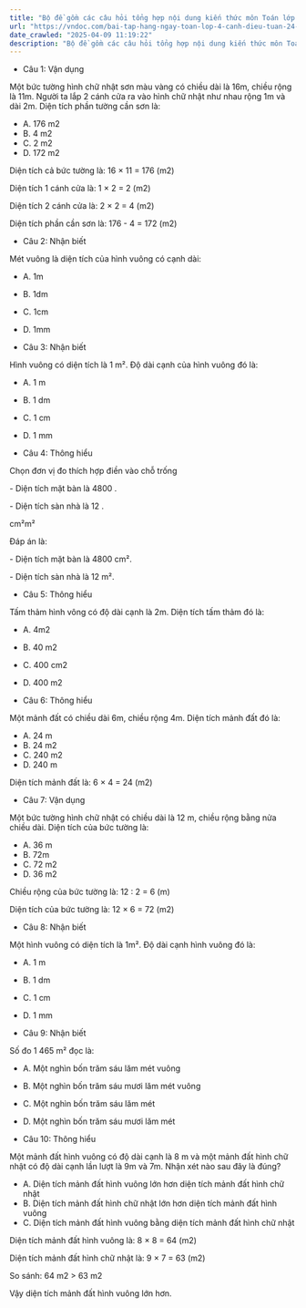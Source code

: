 ```yaml
---
title: "Bộ đề gồm các câu hỏi tổng hợp nội dung kiến thức môn Toán lớp 4 đã học ở Tuần 24 trong chương trình Toán lớp 4 Tập 2 sách Cánh Diều, giúp các em ôn tập và luyện giải các dạng bài tập Toán lớp 4. Mời các em cùng luyện tập."
url: "https://vndoc.com/bai-tap-hang-ngay-toan-lop-4-canh-dieu-tuan-24-thu-2-337274"
date_crawled: "2025-04-09 11:19:22"
description: "Bộ đề gồm các câu hỏi tổng hợp nội dung kiến thức môn Toán lớp 4 đã học ở Tuần 24 trong chương trình Toán lớp 4 Tập 2 sách Cánh Diều, giúp các em ôn tập và luyện giải các dạng bài tập Toán lớp 4. Mời các em cùng luyện tập."
---
```


* Câu 1:  Vận dụng

Một bức tường hình chữ nhật sơn màu vàng có chiều dài là 16m, chiều rộng là 11m. Người ta lắp 2 cánh cửa ra vào hình chữ nhật như nhau rộng 1m và dài 2m. Diện tích phần tường cần sơn là:

  * A. 176 m2
  * B. 4 m2
  * C. 2 m2
  * D. 172 m2



Diện tích cả bức tường là: 16 × 11 = 176 (m2)

Diện tích 1 cánh cửa là: 1 × 2 = 2 (m2)

Diện tích 2 cánh cửa là: 2 × 2 = 4 (m2)

Diện tích phần cần sơn là: 176 - 4 = 172 (m2)

* Câu 2:  Nhận biết

Mét vuông là diện tích của hình vuông có cạnh dài:

  * A. 1m 
  * B. 1dm 
  * C. 1cm 
  * D. 1mm 



* Câu 3:  Nhận biết

Hình vuông có diện tích là 1 m². Độ dài cạnh của hình vuông đó là:

  * A. 1 m 
  * B. 1 dm 
  * C. 1 cm 
  * D. 1 mm 



* Câu 4:  Thông hiểu

Chọn đơn vị đo thích hợp điền vào chỗ trống

\- Diện tích mặt bàn là 4800 .

\- Diện tích sàn nhà là 12 .

cm²m²

Đáp án là:

\- Diện tích mặt bàn là 4800 cm².

\- Diện tích sàn nhà là 12 m².

* Câu 5:  Thông hiểu

Tấm thảm hình vông có độ dài cạnh là 2m. Diện tích tấm thảm đó là:

  * A. 4m2
  * B. 40 m2
  * C. 400 cm2
  * D. 400 m2



* Câu 6:  Thông hiểu

Một mảnh đất có chiều dài 6m, chiều rộng 4m. Diện tích mảnh đất đó là:

  * A. 24 m 
  * B. 24 m2
  * C. 240 m2
  * D. 240 m 



Diện tích mảnh đất là: 6 × 4 = 24 (m2)

* Câu 7:  Vận dụng

Một bức tường hình chữ nhật có chiều dài là 12 m, chiều rộng bằng nửa chiều dài. Diện tích của bức tường là:

  * A. 36 m 
  * B. 72m 
  * C. 72 m2
  * D. 36 m2



Chiều rộng của bức tường là: 12 : 2 = 6 (m)

Diện tích của bức tường là: 12 × 6 = 72 (m2)

* Câu 8:  Nhận biết

Một hình vuông có diện tích là 1m². Độ dài cạnh hình vuông đó là:

  * A. 1 m 
  * B. 1 dm 
  * C. 1 cm 
  * D. 1 mm 



* Câu 9:  Nhận biết

Số đo 1 465 m² đọc là:

  * A. Một nghìn bốn trăm sáu lăm mét vuông 
  * B. Một nghìn bốn trăm sáu mươi lăm mét vuông 
  * C. Một nghìn bốn trăm sáu lăm mét 
  * D. Một nghìn bốn trăm sáu mươi lăm mét 



* Câu 10:  Thông hiểu

Một mảnh đất hình vuông có độ dài cạnh là 8 m và một mảnh đất hình chữ nhật có độ dài cạnh lần lượt là 9m và 7m. Nhận xét nào sau đây là đúng?

  * A. Diện tích mảnh đất hình vuông lớn hơn diện tích mảnh đất hình chữ nhật 
  * B. Diện tích mảnh đất hình chữ nhật lớn hơn diện tích mảnh đất hình vuông 
  * C. Diện tích mảnh đất hình vuông bằng diện tích mảnh đất hình chữ nhật 



Diện tích mảnh đất hình vuông là: 8 × 8 = 64 (m2)

Diện tích mảnh đất hình chữ nhật là: 9 × 7 = 63 (m2)

So sánh: 64 m2 > 63 m2

Vậy diện tích mảnh đất hình vuông lớn hơn.
